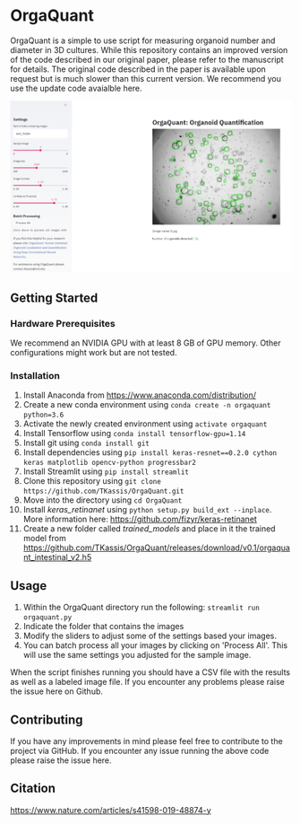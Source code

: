 # OrgaQuant
OrgaQuant is a simple to use script for measuring organoid number and diameter in 3D cultures. While this repository contains an improved version of the code described in our original paper, please refer
to the manuscript for details. The original code described in the paper is available upon request but is much slower than this current version. We recommend you use the update code avaialble here.

![Screenshot of User Interface](/readme_images/screenshot.jpg)

## Getting Started
### Hardware Prerequisites
We recommend an NVIDIA GPU with at least 8 GB of GPU memory. Other configurations might work but are not tested.

### Installation
1. Install Anaconda from https://www.anaconda.com/distribution/
2. Create a new conda environment using `conda create -n orgaquant python=3.6`
3. Activate the newly created environment using `activate orgaquant`
4. Install Tensorflow using `conda install tensorflow-gpu=1.14`
5. Install git using `conda install git`
6. Install dependencies using `pip install keras-resnet==0.2.0 cython keras matplotlib opencv-python progressbar2`
7. Install Streamlit using `pip install streamlit`
8. Clone this repository using `git clone https://github.com/TKassis/OrgaQuant.git`
9. Move into the directory using `cd OrgaQuant`
10. Install _keras_retinanet_ using `python setup.py build_ext --inplace`. More information here: https://github.com/fizyr/keras-retinanet
11. Create a new folder called _trained_models_ and place in it the trained model from https://github.com/TKassis/OrgaQuant/releases/download/v0.1/orgaquant_intestinal_v2.h5

## Usage
1. Within the OrgaQuant directory run the following: `streamlit run orgaquant.py`
2. Indicate the folder that contains the images
3. Modify the sliders to adjust some of the settings based your images.
4. You can batch process all your images by clicking on 'Process All'. This will use the same settings you adjusted for the sample image.

When the script finishes running you should have a CSV file with the results as well as a labeled image file. If you encounter any problems please raise the issue here on Github.

## Contributing
If you have any improvements in mind please feel free to contribute to the project via GitHub. If you encounter any issue running the above code please raise the issue here.

## Citation
https://www.nature.com/articles/s41598-019-48874-y
